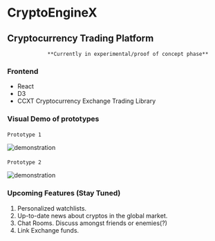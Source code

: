 # CryptoEngineX

## Cryptocurrency Trading Platform

                 **Currently in experimental/proof of concept phase**
 
 ### Frontend

* React
* D3
* CCXT Cryptocurrency Exchange Trading Library
### Visual Demo of prototypes



####  
    Prototype 1
![demonstration](http://g.recordit.co/H6GyyqS4pY.gif)




#### 

    Prototype 2
   ![demonstration](http://g.recordit.co/tSYUM18nM8.gif)


### Upcoming Features (Stay Tuned)
1) Personalized watchlists. 
2) Up-to-date news about cryptos in the global market.
3) Chat Rooms. Discuss amongst friends or enemies(?)
4) Link Exchange funds.
